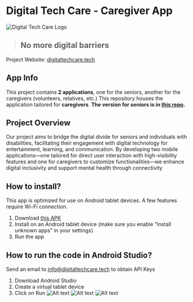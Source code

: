 # Digital Tech Care - Caregiver App
![Digital Tech Care Logo](https://github.com/haydenhuyp/DigitalTechCare/assets/63182335/6faf9f28-52a5-482a-8ec2-829f26d7e5ed)
> ## **No more digital barriers**

Project Website: [digitaltechcare.tech](https://digitaltechcare.tech/)
## App Info
This project contains **2  applications**, one for the seniors, another for the caregivers (volunteers, relatives, etc.)
This repository houses the application tailored for **caregivers**.
**The version for seniors is in [this repo](https://github.com/haydenhuyp/DigitalTechCare).**

## Project Overview
Our project aims to bridge the digital divide for seniors and individuals with disabilities, facilitating their engagement with digital technology for entertainment, learning, and communication. By developing two mobile applications—one tailored for direct user interaction with high-visibility features and one for caregivers to customize functionalities—we enhance digital inclusivity and support mental health through connectivity

## How to install?
This app is optimized for use on Android tablet devices.
A few features require Wi-Fi connection.
1. Download [this APK](https://drive.google.com/file/d/1Ca_3OdAJQcAiJLmePYb355uyz2Irmeg_/view?usp=sharing)
2. Install on an Android tablet device (make sure you enable "Install unknown apps" in your settings)
3. Run the app
## How to run the code in Android Studio?
Send an email to info@digitaltechcare.tech to obtain API Keys
1. Download Android Studio
2. Create a virtual tablet device
3. Click on Run
![Alt text](https://forthebadge.com/images/badges/made-with-java.png)
![Alt text](https://forthebadge.com/images/badges/built-for-android.png)
![Alt text](https://forthebadge.com/images/badges/built-with-love.png)
